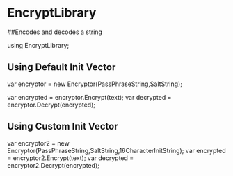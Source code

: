# EncryptLibrary
 ##Encodes and decodes a string

using EncryptLibrary;
## Using Default Init Vector
var encryptor = new Encryptor(PassPhraseString,SaltString);

 var encrypted = encryptor.Encrypt(text);
 var decrypted = encryptor.Decrypt(encrypted);

## Using Custom Init Vector
var encryptor2 = new Encryptor(PassPhraseString,SaltString,16CharacterInitString);
var encrypted = encryptor2.Encrypt(text);
 var decrypted = encryptor2.Decrypt(encrypted);
